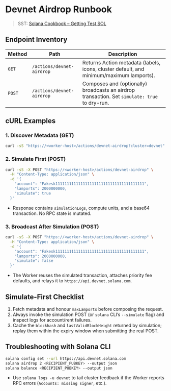 # Devnet Airdrop Runbook

> SST: [Solana Cookbook – Getting Test SOL](https://solana.com/cookbook/development/test-sol?utm_source=llms&utm_medium=ai&utm_campaign=txt)

## Endpoint Inventory
| Method | Path | Description |
| --- | --- | --- |
| `GET` | `/actions/devnet-airdrop` | Returns Action metadata (labels, icons, cluster default, and minimum/maximum lamports). |
| `POST` | `/actions/devnet-airdrop` | Composes and (optionally) broadcasts an airdrop transaction. Set `simulate: true` to dry-run. |

## cURL Examples

### 1. Discover Metadata (GET)
```bash
curl -sS "https://<worker-host>/actions/devnet-airdrop?cluster=devnet"
```

### 2. Simulate First (POST)
```bash
curl -sS -X POST "https://<worker-host>/actions/devnet-airdrop" \
  -H "Content-Type: application/json" \
  -d '{
    "account": "Fakesk111111111111111111111111111111111111111",
    "lamports": 2000000000,
    "simulate": true
  }'
```
- Response contains `simulationLogs`, compute units, and a base64 transaction. No RPC state is mutated.

### 3. Broadcast After Simulation (POST)
```bash
curl -sS -X POST "https://<worker-host>/actions/devnet-airdrop" \
  -H "Content-Type: application/json" \
  -d '{
    "account": "Fakesk111111111111111111111111111111111111111",
    "lamports": 2000000000,
    "simulate": false
  }'
```
- The Worker reuses the simulated transaction, attaches priority fee defaults, and relays it to `https://api.devnet.solana.com`.

## Simulate-First Checklist
1. Fetch metadata and honour `maxLamports` before composing the request.
2. Always invoke the simulation POST (or `solana` CLI’s `--simulate` flag) and inspect logs for account/rent failures.
3. Cache the `blockhash` and `lastValidBlockHeight` returned by simulation; replay them within the expiry window when submitting the real POST.

## Troubleshooting with Solana CLI
```bash
solana config set --url https://api.devnet.solana.com
solana airdrop 2 <RECIPIENT_PUBKEY> --output json
solana balance <RECIPIENT_PUBKEY> --output json
```
- Use `solana logs -u devnet` to tail cluster feedback if the Worker reports RPC errors (`Accounts: missing signer`, etc.).
